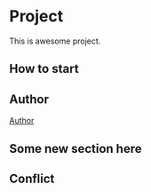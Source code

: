 # Project
This is awesome project.
## How to start
## Author

[Author](author.md)
## Some new section here
## Conflict

